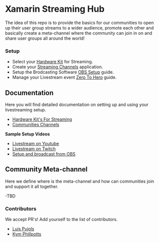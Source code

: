 # Xamarin Streaming Hub
The idea of this repo is to provide the basics for our communities to open up their user group streams to a wider audience, promote each other and basically create a  meta-channel where the community can join in on and share user groups all around the world!


### Setup
* Select your [Hardware Kit](docs/HardwareKits.md) for Streaming.
* Create your [Streaming Channels](docs/StreamingChannelsSetup.md) application.
* Setup the Brodcasting Software [OBS Setup](docs/OBSSetup.md) guide.
* Manage your Livestream event [Zero To Hero](docs/StreamingChannelsSetup.md) guide.


## Documentation

Here you will find detailed documentation on setting up and using your livestreaming setup.

* [Hardware Kit's For Streaming](docs/HardwareKits.md)
* [Communities Channels](docs/CommunitiesChannels.md)

**Sample Setup Videos**
* [Livestream on Youtube](#) 
* [Livestream on Twitch](#)
* [Setup and broadcast from OBS](#)

## Community Meta-channel
Here we define where is the meta-channel and how can communities join and support it all together.

-TBD


### Contributors
We accept PR's! Add yourself to the list of contributors.

* [Luis Pujols](https://github.com/pujolsluis)
* [Kym Phillpotts](https://github.com/kphillpotts)

